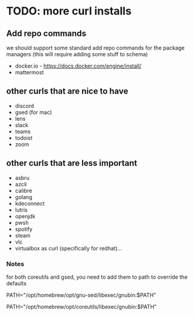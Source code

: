 # TODO: more curl installs

## Add repo commands

we should support some standard add repo commands for the package managers (this will require adding some stuff to schema)

* docker.io - https://docs.docker.com/engine/install/
* mattermost

## other curls that are nice to have

* discord
* gsed (for mac)
* lens
* slack
* teams
* todoist
* zoom

## other curls that are less important

* asbru
* azcli
* calibre
* golang
* kdeconnect
* lutris
* openjdk
* pwsh
* spotify
* steam
* vlc
* virtualbox as curl (specifically for redhat)...

### Notes

for both coreutils and gsed, you need to add them to path to override the defaults

PATH="/opt/homebrew/opt/gnu-sed/libexec/gnubin:$PATH"

PATH="/opt/homebrew/opt/coreutils/libexec/gnubin:$PATH"
